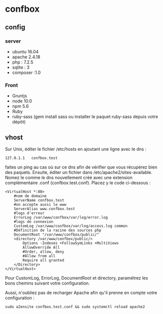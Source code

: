 # confbox

## config

### server

- ubuntu 16.04
- apache 2.4.18
- php : 7.2.5
- sqlite : 3
- composer :1.0

### Front

- Gruntjs
- node 10.0
- npm 5.6
- Ruby
- ruby-sass (gem install sass ou installer le paquet ruby-sass depuis votre dépôt)


## vhost

Sur Unix, éditer le fichier /etc/hosts en ajoutant une ligne avec le dns :

```
127.0.1.1	confbox.test
```

faites un ping au cas où sur ce dns afin de vérifier que vous récupérez bien des paquets. Ensuite, éditer un fichier dans /etc/apache2/sites-available. Nomez le comme le dns nouvellement créé avec une extension complémentaire .conf (confbox.test.conf). Placez y le code ci-dessous :

```
<VirtualHost *:80>
    #nom de domaine
	ServerName confbox.test
    #on accepte aussi le www
	ServerAlias www.confbox.test
    #logs d'erreur
	ErrorLog /var/www/confbox/var/log/error.log
    #logs de connexion
	CustomLog /var/www/confbox/var/log/access.log common
    #Définition de la racine des sources php
	DocumentRoot "/var/www/confbox/public/"
	<directory /var/www/confbox/public/>
		Options -Indexes +FollowSymLinks +MultiViews
		AllowOverride All
		#Order, allow, deny
		#Allow from all
		Require all granted
	</Directory>
</VirtualHost>
```

Pour CustomLog, ErrorLog, DocumentRoot et directory, paramétrez les bons chemins suivant votre configuration.

Aussi, n'oubliez pas de recharger Apache afin qu'il prenne en compte votre configuration :

```
sudo a2ensite confbox.test.conf && sudo systemctl reload apache2
```
